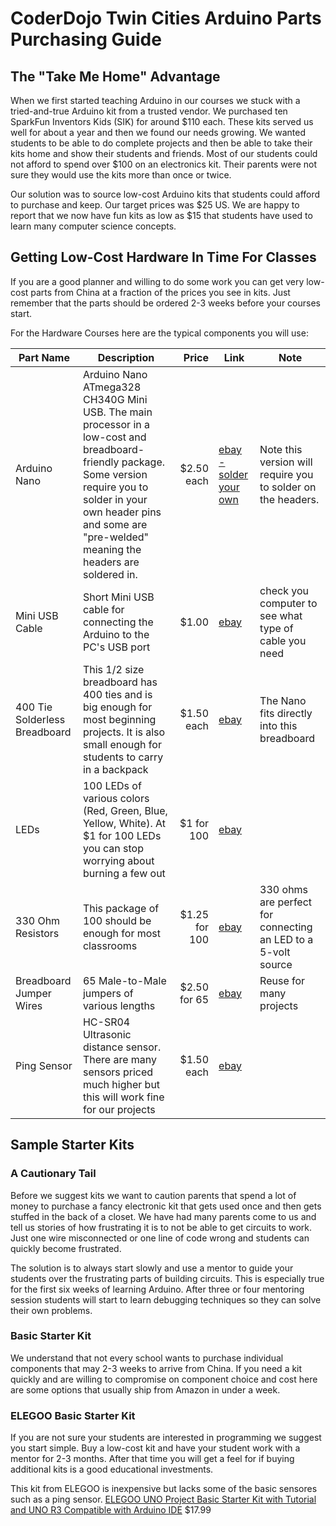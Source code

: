 # CoderDojo Twin Cities Arduino Parts Purchasing Guide

## The "Take Me Home" Advantage
When we first started teaching Arduino in our courses we stuck with a tried-and-true Arduino kit from a trusted vendor.  We purchased ten SparkFun Inventors Kids (SIK) for around $110 each.  These kits served us well for about a year and then we found our needs growing.  We wanted students to be able to do complete projects and then be able to take their kits home and show their students and friends.  Most of our students could not afford to spend over $100 on an electronics kit.  Their parents were not sure they would use the kits more than once or twice.

Our solution was to source low-cost Arduino kits that students could afford to purchase and keep.  Our target prices was $25 US.  We are happy to report that we now have fun kits as low as $15 that students have used to learn many computer science concepts.

## Getting Low-Cost Hardware In Time For Classes
If you are a good planner and willing to do some work you can get very low-cost parts from China at a fraction of the prices you see in kits.  Just remember that the parts should be ordered 2-3 weeks before your courses start.

For the Hardware Courses here are the typical components you will use:


| Part Name   |  Description      | Price | Link   | Note |
|-------------|-------------------|------:|--------|------|
| Arduino Nano| Arduino Nano ATmega328 CH340G Mini USB. The main processor in a low-cost and breadboard-friendly package.  Some version require you to solder in your own header pins and some are "pre-welded" meaning the headers are soldered in. | $2.50 each | [ebay - solder your own](https://www.ebay.com/itm/Nano-V3-0-Mini-USB-ATmega328-5V-16M-Micro-controller-CH340G-board-For-Arduino/202988007585) | Note this version will require you to solder on the headers. |
| Mini USB Cable | Short Mini USB cable for connecting the Arduino to the PC's USB port | $1.00 | [ebay](https://www.ebay.com/itm/1-2-5-10PCS-Mini-Type-C-Micro-USB-Nano-V3-0-5V-ATmega328-CH340G-Kit-For-Arduino/143495610440) | check you computer to see what type of cable you need |
| 400 Tie Solderless Breadboard | This 1/2 size breadboard has 400 ties and is big enough for most beginning projects.  It is also small enough for students to carry in a backpack | $1.50 each | [ebay](https://www.ebay.com/itm/Solderless-Breadboard-400-Point-Tie-Prototype-Test-Bread-Board-PCB-For-Arduino/283953769724) | The Nano fits directly into this breadboard |
| LEDs | 100 LEDs of various colors (Red, Green, Blue, Yellow, White). At $1 for 100 LEDs you can stop worrying about burning a few out | $1 for 100 | [ebay](https://www.ebay.com/itm/Blue-Green-Red-White-Yellow-LED-Light-Bulb-Emitting-Diode-Lamps-100pcs-3mm/392695822918) |  |
| 330 Ohm Resistors | This package of 100 should be enough for most classrooms | $1.25 for 100 | [ebay](https://www.ebay.com/itm/100PCS-1-4W-0-25W-Metal-Film-Resistor-1-Full-Range-of-Values-0-to-10M/252838503547) | 330 ohms are perfect for connecting an LED to a 5-volt source |
| Breadboard Jumper Wires | 65 Male-to-Male jumpers of various lengths | $2.50 for 65 | [ebay](https://www.ebay.com/itm/65Pcs-Male-to-Male-Breadboard-Jumper-Cable-Wires-Kit-for-Arduino-Circuit-Set/264315948957)| Reuse for many projects |
| Ping Sensor | HC-SR04 Ultrasonic distance sensor.  There are many sensors priced much higher but this will work fine for our projects | $1.50 each | [ebay](https://www.ebay.com/itm/1pcs-Ultrasonic-Module-HC-SR04-Distance-Measuring-Transducer-Sensor-for-Arduino/402321340688) |  |


## Sample Starter Kits

### A Cautionary Tail
Before we suggest kits we want to caution parents that spend a lot of money to purchase a fancy electronic kit that gets used once and then gets stuffed in the back of a closet.  We have had many parents come to us and tell us stories of how frustrating it is to not be able to get circuits to work.  Just one wire misconnected or one line of code wrong and students can quickly become frustrated.

The solution is to always start slowly and use a mentor to guide your students over the frustrating parts of building circuits.  This is especially true for the first six weeks of learning Arduino.  After three or four mentoring session students will start to learn debugging techniques so they can solve their own problems.

### Basic Starter Kit
We understand that not every school wants to purchase individual components that may 2-3 weeks to arrive from China.  If you need a kit quickly and are willing to compromise on component choice and cost here are some options that usually ship from Amazon in under a week.

### ELEGOO Basic Starter Kit
If you are not sure your students are interested in programming we suggest you start simple.  Buy a low-cost kit and have your student work with a mentor for 2-3 months.  After that time you will get a feel for if buying additional kits is a good educational investments.

This kit from ELEGOO is inexpensive but lacks some of the basic sensores such as a ping sensor.
[ELEGOO UNO Project Basic Starter Kit with Tutorial and UNO R3 Compatible with Arduino IDE](
https://www.amazon.com/ELEGOO-Starter-Tutorial-Compatible-Official/dp/B01DGD2GAO/ref=sxin_10) $17.99

